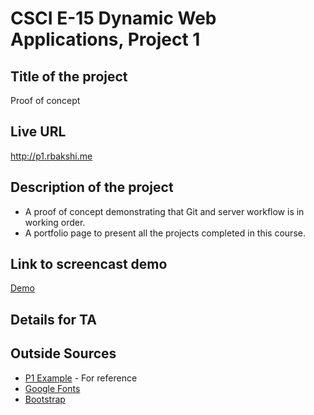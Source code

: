 # CSCI E-15 Dynamic Web Applications, Project 1

## Title of the project
  Proof of concept

## Live URL
<http://p1.rbakshi.me>

## Description of the project
* A proof of concept demonstrating that Git and server workflow is in working order. 
* A portfolio page to present all the projects completed in this course. 


## Link to screencast demo
[Demo]()

## Details for TA

## Outside Sources
* [P1 Example](http://p1.dwa15.com/) - For reference
* [Google Fonts](https://fonts.google.com/)
* [Bootstrap](http://getbootstrap.com/)
